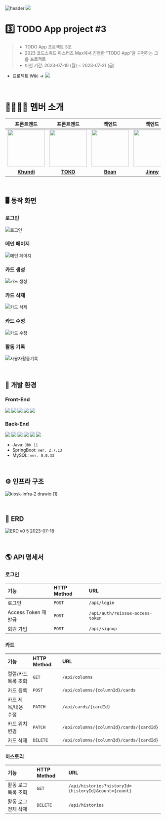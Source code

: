 ![header](https://capsule-render.vercel.app/api?type=waving&height=200&section=header&text=TODO%20App%20Project%203조&color=gradient)
![](https://img.shields.io/badge/Last_Upadate-2023--07--21-blue)

# 3️⃣ TODO App project #3

> - TODO App 프로젝트 3조
> - 2023 코드스쿼드 마스터즈 Max에서 진행한 "TODO App"을 구현하는 그룹 프로젝트 
> - 미션 기간: 2023-07-10 (월) ~ 2023-07-21 (금)

- 프로젝트 Wiki → <a href="https://github.com/codesuqad-team3-to-do-list/todo-max/wiki"><img src="https://img.shields.io/badge/Kiosk_Home-black?logo=Wikipedia"></a>

<br/>

# 👨‍👩‍👧‍👦 멤버 소개

| 프론트엔드 | 프론트엔드 | 백엔드 | 백엔드 | 백엔드 | 벡엔드 |
| :---: | :---: | :---: | :---: | :---: | :---: |
| <img src="https://avatars.githubusercontent.com/u/57666791?v=4" width="120"/>| <img src="https://avatars.githubusercontent.com/u/101464713?v=4" width="120"/> | <img src="https://avatars.githubusercontent.com/u/57752068?v=4" width="120"/> | <img src="https://avatars.githubusercontent.com/u/108214590?v=4" width="120"/> | <img src="https://avatars.githubusercontent.com/u/121915790?v=4" width="120"/> | <img src="https://avatars.githubusercontent.com/u/86359180?v=4" width="120"/> |
| **[Khundi](https://github.com/jsh3418)** | **[TOKO](https://github.com/aaaz425)** | **[Bean](https://github.com/tjdqls1200)** | **[Jinny](https://github.com/jinny-l)** | **[Joy](https://github.com/he2joojo)** | **[Ape](https://github.com/crtEvent)** |

<br/>

## 🖥️ 동작 화면

### 로그인
![로그인](https://github.com/codesuqad-team3-to-do-list/todo-max/assets/86359180/938318f9-4001-4039-be6b-b09dd970873b)

### 메인 페이지
![메인 페이지](https://github.com/codesuqad-team3-to-do-list/todo-max/assets/86359180/f3a73a60-476b-4da6-9c66-2c3502fa6173)

### 카드 생성
![카드 생성](https://github.com/codesuqad-team3-to-do-list/todo-max/assets/86359180/65683bae-17c7-4540-9da3-835a4007fe93)

### 카드 삭제
![카드 삭제](https://github.com/codesuqad-team3-to-do-list/todo-max/assets/86359180/854cced5-6486-44aa-b1e3-2525b6373971)

### 카드 수정
![카드 수정](https://github.com/codesuqad-team3-to-do-list/todo-max/assets/86359180/10591ade-237f-4016-be28-46035f2c3d8c)

### 활동 기록
![사용자활동기록](https://github.com/codesuqad-team3-to-do-list/todo-max/assets/108214590/05f23f93-cf55-491f-ab93-8c3df534cf79)

<br/>

## 🔧️ 개발 환경

### Front-End
![](https://img.shields.io/badge/-ReactJs-61DAFB?logo=react&logoColor=white&style=flat)
![](https://img.shields.io/badge/css-1572B6?style=for-the-badge&logo=css3&logoColor=white&style=flat)
![](https://camo.githubusercontent.com/a91f29fbfde227665b0cd5a447c0b035180e8a285bfef1ec8d91c8ba80fcaa20/68747470733a2f2f696d672e736869656c64732e696f2f62616467652f547970657363726970742d3331373843363f7374796c653d666c6174266c6f676f3d54797065536372697074266c6f676f436f6c6f723d7768697465)
![](https://camo.githubusercontent.com/e3883202fdd9cb44fd6a62f35730342d5cd477c3d76a2140aa38aa87eac6b224/68747470733a2f2f696d672e736869656c64732e696f2f62616467652f2d56697375616c25323053747564696f253230436f64652d3030374143433f7374796c653d666c6174266c6f676f3d56697375616c25323053747564696f253230436f6465266c6f676f436f6c6f723d7768697465)
![](https://img.shields.io/badge/styled%20components-DB7093?style=flat-square&logo=styled-components&logoColor=white&style=flat)

### Back-End
![](https://img.shields.io/badge/Java-007396?style=flat&logo=Java&logoColor=white)
![](https://img.shields.io/badge/SpringBoot-6DB33F?style=flat&logo=SpringBoot&logoColor=white)
![](https://img.shields.io/badge/MySQL-4479A1?style=flat&logo=MySQL&logoColor=white)
![](https://img.shields.io/badge/AWS%20EC2-FA7343?style=flat&logo=amazonec2&logoColor=white)
![](https://img.shields.io/badge/AWS_RDS-527FFF?style=flat&logo=amazonrds&logoColor=white)
![](https://img.shields.io/badge/-AWS_S3-569A31?style=flat&amp;logo=Amazon-S3&amp;logoColor=white)

- Java: `JDK 11`
- SpringBoot: `ver. 2.7.13`
- MySQL: `ver. 8.0.33`

<br/>

## ⚙️ 인프라 구조
![kiosk-infra-2 drawio (1)](https://github.com/codesuqad-team3-to-do-list/todo-max/assets/86359180/38d5af24-d95a-4326-810e-f67834117785)

<br/>

## 💾 ERD
![ERD v0 5 2023-07-18](https://github.com/codesuqad-team3-to-do-list/todo-max/assets/86359180/7ae6fc04-d079-4495-80b2-9f4b6b6086fa)

<br/>

## 🌎 API 명세서

### 로그인
| 기능       | HTTP Method | URL                            |
|:---------|:------------|:-------------------------------|
| 로그인                | `POST`   | `/api/login`                         |
| Access Token 재발급   | `POST`   | `/api/auth/reissue-access-token`     |
| 회원 가입             | `POST`   | `/api/signup`                        |

### 카드
| 기능       | HTTP Method | URL                            |
|:---------|:------------|:-------------------------------|
| 컬럼/카드 목록 조회 | `GET`  | `/api/columns`                      |
| 카드 등록             | `POST`  | `/api/columns/{columnId}/cards`     |
| 카드 제목/내용 수정    | `PATCH`  | `/api/cards/{cardId}`               |
| 카드 위치 변경        | `PATCH`  | `/api/columns/{columnId}/cards/{cardId}` |
| 카드 삭제             | `DELETE`  | `/api/columns/{columnId}/cards/{cardId}` |

### 히스토리
| 기능       | HTTP Method | URL                            |
|:---------|:------------|:-------------------------------|
| 활동 로그 목록 조회    | `GET`   | `/api/histories?historyId={historyId}&count={count}` |
| 활동 로그 전체 삭제    | `DELETE`| `/api/histories`                     |
